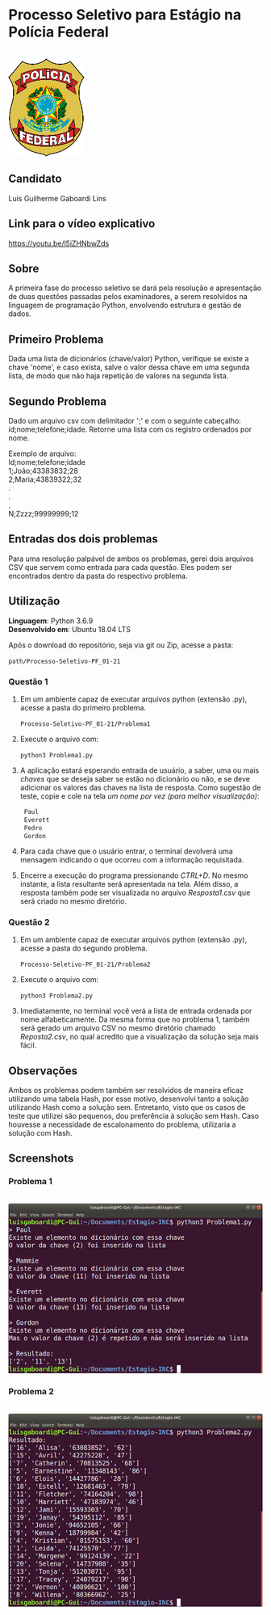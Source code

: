 # Processo Seletivo para Estágio na Polícia Federal

<br> ![](Imagens/LogoPF.png) <br>

## Candidato
Luís Guilherme Gaboardi Lins

## Link para o vídeo explicativo
https://youtu.be/l5iZHNbwZds

## Sobre 
A primeira fase do processo seletivo se dará pela resolução e apresentação de duas questões passadas pelos examinadores, a serem resolvidos na linguagem de programação Python, envolvendo estrutura e gestão de dados.

## Primeiro Problema
Dada uma lista de dicionários (chave/valor) Python, verifique se existe a chave 'nome', e caso exista, salve o valor dessa chave em uma segunda lista, de modo que não haja repetição de valores na segunda lista.

## Segundo Problema
Dado um arquivo csv com delimitador ';' e com o seguinte cabeçalho: id;nome;telefone;idade. 
Retorne uma lista com os registro ordenados por nome.

Exemplo de arquivo:<br>
Id;nome;telefone;idade <br>
1;João;43383832;28 <br>
2;Maria;43839322;32 <br>
. <br>
. <br>
. <br>
N;Zzzz;99999999;12 <br>

## Entradas dos dois problemas
Para uma resolução palpável de ambos os problemas, gerei dois arquivos CSV que servem como entrada para cada questão. Eles podem ser encontrados dentro da pasta do respectivo problema.

## Utilização
**Linguagem**: Python 3.6.9<br>
**Desenvolvido em**: Ubuntu 18.04 LTS

Após o download do repositório, seja via git ou Zip, acesse a pasta:

` path/Processo-Seletivo-PF_01-21 `

### Questão 1

1. Em um ambiente capaz de executar arquivos python (extensão .py), acesse a pasta do primeiro problema.

      ` Processo-Seletivo-PF_01-21/Problema1 `

2. Execute o arquivo com:

      ` python3 Problema1.py `

3. A aplicação estará esperando entrada de usuário, a saber, uma ou mais _chaves_
 que se deseja saber se estão no dicionário ou não, e se deve adicionar os valores das chaves na lista de resposta.
 Como sugestão de teste, copie e cole na tela *um nome por vez (para melhor visualização)*:
 
        Paul
        Everett
        Pedro
        Gordon

4. Para cada chave que o usuário entrar, o terminal devolverá uma mensagem indicando o que ocorreu com a informação requisitada.

5. Encerre a execução do programa pressionando *CTRL+D*. No mesmo instante, a lista resultante será apresentada na tela. Além disso, a resposta também pode ser visualizada no arquivo _Resposta1.csv_ que será criado no mesmo diretório.


### Questão 2

1. Em um ambiente capaz de executar arquivos python (extensão .py), acesse a pasta do segundo problema.

      ` Processo-Seletivo-PF_01-21/Problema2 `

2. Execute o arquivo com:

      ` python3 Problema2.py `
      
3. Imediatamente, no terminal você verá a lista de entrada ordenada por nome alfabeticamente. Da mesma forma que no problema 1, também será gerado um arquivo CSV no mesmo diretório chamado *Reposta2.csv*, no qual acredito que a visualização da solução seja mais fácil.

## Observações 
Ambos os problemas podem também ser resolvidos de maneira eficaz utilizando uma tabela Hash, por esse motivo, desenvolvi tanto a solução utilizando Hash como a solução sem. Entretanto, visto que os casos de teste que utilizei são pequenos, dou preferência à solução sem Hash. Caso houvesse a necessidade de escalonamento do problema, utilizaria a solução com Hash.


## Screenshots

### Problema 1
<br> ![](Imagens/Q1.png) <br>

### Problema 2
<br> ![](Imagens/Q2.png) <br>
